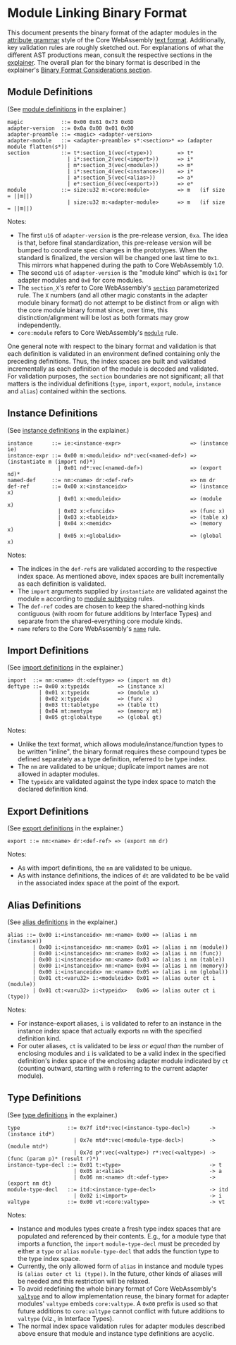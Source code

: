 # Module Linking Binary Format

This document presents the binary format of the adapter modules in the
[attribute grammar] style of the Core WebAssembly [text format]. Additionally,
key validation rules are roughly sketched out. For explanations of what the
different AST productions mean, consult the respective sections in the
[explainer](Explainer.md). The overall plan for the binary format is
described in the explainer's [Binary Format Considerations section](Explainer.md#binary-format-considerations).


## Module Definitions

(See [module definitions](Explainer.md#module-definitions) in the explainer.)
```
magic            ::= 0x00 0x61 0x73 0x6D
adapter-version  ::= 0x0a 0x00 0x01 0x00
adapter-preamble ::= <magic> <adapter-version>
adapter-module   ::= <adapter-preamble> s*:<section>* => (adapter module flatten(s*))
section          ::= t*:section_1(vec(<type>))        => t*
                   | i*:section_2(vec(<import>))      => i* 
                   | m*:section_3(vec(<module>))      => m*
                   | i*:section_4(vec(<instance>))    => i*
                   | a*:section_5(vec(<alias>))       => a*
                   | e*:section_6(vec(<export>))      => e*
module           ::= size:u32 m:<core:module>         => m   (if size = ||m||)
                   | size:u32 m:<adapter-module>      => m   (if size = ||m||)
```
Notes:
* The first `u16` of `adapter-version` is the pre-release version, `0xa`. The
  idea is that, before final standardization, this pre-release version will be
  bumped to coordinate spec changes in the prototypes. When the standard is
  finalized, the version will be changed one last time to `0x1`. This mirrors
  what happened during the path to Core WebAssembly 1.0.
* The second `u16` of `adapter-version` is the "module kind" which is `0x1` for
  adapter modules and `0x0` for core modules.
* The `section_X`'s refer to Core WebAssembly's [`section`] parameterized rule.
  The `X` numbers (and all other magic constants in the adapter module binary
  format) do not attempt to be distinct from or align with the core module
  binary format since, over time, this distinction/alignment will be lost as
  both formats may grow independently.
* `core:module` refers to Core WebAssembly's [`module`] rule.

One general note with respect to the binary format and validation is that each
definition is validated in an environment defined containing only the preceding
definitions. Thus, the index spaces are built and validated incrementally as
each definition of the module is decoded and validated. For validation
purposes, the `section` boundaries are not significant; all that matters is the
individual definitions (`type`, `import`, `export`, `module`, `instance` and
`alias`) contained within the sections.


## Instance Definitions

(See [instance definitions](Explainer.md#instance-definitions) in the explainer.)
```
instance      ::= ie:<instance-expr>                      => (instance ie)
instance-expr ::= 0x00 m:<moduleidx> nd*:vec(<named-def>) => (instantiate m (import nd)*)
                | 0x01 nd*:vec(<named-def>)               => (export nd)*
named-def     ::= nm:<name> dr:<def-ref>                  => nm dr
def-ref       ::= 0x00 x:<instanceidx>                    => (instance x)
                | 0x01 x:<moduleidx>                      => (module x)
                | 0x02 x:<funcidx>                        => (func x)
                | 0x03 x:<tableidx>                       => (table x)
                | 0x04 x:<memidx>                         => (memory x)
                | 0x05 x:<globalidx>                      => (global x)
```
Notes:
* The indices in the `def-ref`s are validated according to the respective index
  space. As mentioned above, index spaces are built incrementally as each
  definition is validated.
* The `import` arguments supplied by `instantiate` are validated against the
  module `m` according to [module subtyping](Subtyping.md#instantiation) rules.
* The `def-ref` codes are chosen to keep the shared-nothing kinds contiguous
  (with room for future additions by Interface Types) and separate from the 
  shared-everything core module kinds.
* `name` refers to the Core WebAssembly's [`name`] rule.


## Import Definitions

(See [import definitions](Explainer.md#import-definitions) in the explainer.)
```
import  ::= nm:<name> dt:<deftype> => (import nm dt)
deftype ::= 0x00 x:typeidx         => (instance x)
          | 0x01 x:typeidx         => (module x)
          | 0x02 x:typeidx         => (func x)
          | 0x03 tt:tabletype      => (table tt)
          | 0x04 mt:memtype        => (memory mt)
          | 0x05 gt:globaltype     => (global gt)
```
Notes:
* Unlike the text format, which allows module/instance/function types to be
  written "inline", the binary format requires these compound types be defined
  separately as a type definition, referred to be type index.
* The `nm` are validated to be unique; duplicate import names are not allowed
  in adapter modules.
* The `typeidx` are validated against the type index space to match the
  declared definition kind.


## Export Definitions

(See [export definitions](Explainer.md#export-definitions) in the explainer.)
```
export ::= nm:<name> dr:<def-ref> => (export nm dr)
```
Notes:
* As with import definitions, the `nm` are validated to be unique.
* As with instance definitions, the indices of `dt` are validated to be
  be valid in the associated index space at the point of the export.


## Alias Definitions

(See [alias definitions](Explainer.md#alias-definitions) in the explainer.)
```
alias ::= 0x00 i:<instanceidx> nm:<name> 0x00 => (alias i nm (instance))
        | 0x00 i:<instanceidx> nm:<name> 0x01 => (alias i nm (module))
        | 0x00 i:<instanceidx> nm:<name> 0x02 => (alias i nm (func))
        | 0x00 i:<instanceidx> nm:<name> 0x03 => (alias i nm (table))
        | 0x00 i:<instanceidx> nm:<name> 0x04 => (alias i nm (memory))
        | 0x00 i:<instanceidx> nm:<name> 0x05 => (alias i nm (global))
        | 0x01 ct:<varu32> i:<moduleidx> 0x01 => (alias outer ct i (module))
        | 0x01 ct:<varu32> i:<typeidx>   0x06 => (alias outer ct i (type))
```
Notes:
* For instance-export aliases, `i` is validated to refer to an instance in the
  instance index space that actually exports `nm` with the specified definition
  kind.
* For outer aliases, `ct` is validated to be *less or equal than* the number
  of enclosing modules and `i` is validated to be a valid index in the
  specified definition's index space of the enclosing adapter module indicated
  by `ct` (counting outward, starting with `0` referring to the current adapter
  module).


## Type Definitions

(See [type definitions](Explainer.md#type-definitions) in the explainer.)
```
type               ::= 0x7f itd*:vec(<instance-type-decl>)      -> (instance itd*)
                     | 0x7e mtd*:vec(<module-type-decl>)        -> (module mtd*)
                     | 0x7d p*:vec(<valtype>) r*:vec(<valtype>) -> (func (param p)* (result r)*)
instance-type-decl ::= 0x01 t:<type>                            -> t
                     | 0x05 a:<alias>                           -> a
                     | 0x06 nm:<name> dt:<def-type>             -> (export nm dt)
module-type-decl   ::= itd:<instance-type-decl>                 -> itd
                     | 0x02 i:<import>                          -> i
valtype            ::= 0x00 vt:<core:valtype>                   -> vt
```
Notes:
* Instance and modules types create a fresh type index spaces that are
  populated and referenced by their contents. E.g., for a module type that
  imports a function, the `import` `module-type-decl` must be preceded by
  either a `type` or `alias` `module-type-decl` that adds the function type to
  the type index space.
* Currently, the only allowed form of `alias` in instance and module types
  is `(alias outer ct li (type))`. In the future, other kinds of aliases
  will be needed and this restriction will be relaxed.
* To avoid redefining the whole binary format of Core WebAssembly's [`valtype`]
  and to allow implementation reuse, the binary format for adapter modules'
  `valtype` embeds `core:valtype`. A `0x00` prefix is used so that future
  additions to `core:valtype` cannot conflict with future additions to
  `valtype` (viz., in Interface Types).
* The normal index space validation rules for adapter modules described above
  ensure that module and instance type definitions are acyclic.



[Attribute Grammar]: https://en.wikipedia.org/wiki/Attribute_grammar
[Text Format]: https://webassembly.github.io/spec/core/text/conventions.html
[`section`]: https://webassembly.github.io/spec/core/binary/modules.html#sections
[`module`]: https://webassembly.github.io/spec/core/binary/modules.html#binary-module
[`name`]: https://webassembly.github.io/spec/core/binary/values.html#binary-name
[`valtype`]: https://webassembly.github.io/spec/core/binary/types.html#value-types
